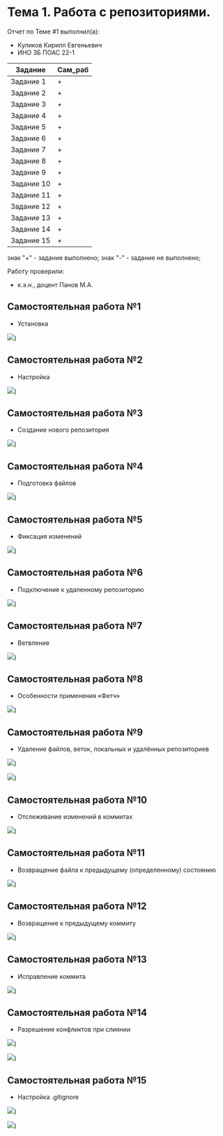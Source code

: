 # Тема 1. Работа с репозиториями.
Отчет по Теме #1 выполнил(а):
- Куликов Кирилл Евгеньевич    
- ИНО ЗБ ПОАС 22-1

| Задание | Сам_раб |
| ------ | ------ |
| Задание 1 | + |
| Задание 2 | + |
| Задание 3 | + |
| Задание 4 | + |
| Задание 5 | + |
| Задание 6 | + |
| Задание 7 | + |
| Задание 8 | + |
| Задание 9 | + |
| Задание 10 | + |
| Задание 11 | + |
| Задание 12 | + |
| Задание 13 | + |
| Задание 14 | + |
| Задание 15 | + |

знак "+" - задание выполнено; знак "-" - задание не выполнено;

Работу проверили:
- к.э.н., доцент Панов М.А.

## Самостоятельная работа №1
- Установка
  
![](Picture/1.png))
  
## Самостоятельная работа №2
- Настройка
  
![](Picture/2.png))
  
## Самостоятельная работа №3
- Создание нового репозитория
  
![](Picture/3.png))

## Самостоятельная работа №4
- Подготовка файлов
  
![](Picture/4.png))
  
## Самостоятельная работа №5
- Фиксация изменений
  
![](Picture/5.png))
  
## Самостоятельная работа №6
- Подключение к удаленному репозиторию
  
![](Picture/6.png))
  
## Самостоятельная работа №7
- Ветвление
  
![](Picture/7.png))

## Самостоятельная работа №8
- Особенности применения «Фетч»
  
![](Picture/8.png))
  
## Самостоятельная работа №9
- Удаление файлов, веток, локальных и удалённых репозиториев
  
![](Picture/9.1.png))

![](Picture/9.2.png))
  
## Самостоятельная работа №10
- Отслеживание изменений в коммитах
  
![](Picture/10.png))

## Самостоятельная работа №11
- Возвращение файла к предыдущему (определенному) состоянию
  
![](Picture/11.png))

## Самостоятельная работа №12
- Возвращение к предыдущему коммиту
  
![](Picture/12.png))

## Самостоятельная работа №13
- Исправление коммита
  
![](Picture/13.png))

## Самостоятельная работа №14
- Разрешение конфликтов при слиянии
  
![](Picture/14.1.png))

![](Picture/14.2.png))

## Самостоятельная работа №15
- Настройка .gitignore
  
![](Picture/15.1.png))

![](Picture/15.2.png))
